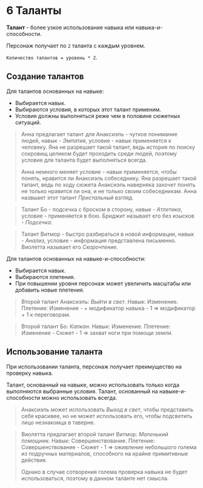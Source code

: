 # 6 Таланты

**Талант** - более узкое использование навыка или навыка-и-способности.

Персонаж получает по `2` таланта с каждым уровнем.

`Количество талантов = уровень * 2`.

## Создание талантов

Для талантов основанных на навыке:
- Выбирается навык.
- Выбираются условия, в которых этот талант применим.
- Условия должны выполняться реже чем в половине сюжетных ситуаций.

>Анна предлагает талант для Анаксиэль - чуткое понимание людей, навык - _Эмпатия_,
>условие - навык применяется к человеку. 
>Яна не разрешает такой талант, ведь история по поиску сокровищ целиком будет проходить среди людей,
>поэтому условие для таланта будет выполняться всегда.
>
>Анна немного меняет условие - навык применяется, чтобы понять, нравится ли Анаксиэль собеседнику.
>Яна разрешает такой талант, ведь по ходу сюжета Анаксиэль наверняка захочет понять не только нравится ли она,
>и не только своим собеседникам.
>Анна назвыает этот талант _Пристальный взгляд_.

>Талант Бо - подсечка с броском в сторону, навык - _Атлетика_, условие - применяется в бою.
>Бриджит называет его без изысков - _Подсечка_.

>Талант Витмор - быстро разбираться в новой информации, навык - _Анализ_, условие - информация представлена письменно.
>Виолетта называет его _Скорочтение_.

Для талантов основанных на навыке-и-способности:
- Выбирается навык.
- Выбираются плетения.
- При повышении уровня персонаж может увеличить масштабы или добавить новые плетения.

>Второй талант Анаксиэль: _Выйти в свет_.
>Навык: Изменение.
>Плетение: Изменение - + модификатор навыка - 1 => модификатор + 1 к переговорам.

>Второй талант Бо: _Капкан_.
>Навык: Изменение.
>Плетение: Изменение - Сюжет - 1 => захват ноги при помощи земли.

## Использование таланта

При использовании таланта, персонаж получает преимущество на проверку навыка.

Талант, основанный на навыке, можно использовать только когда выполняются выбранные условия.
Талант, основанный на навыке-и-способности можно использовать всегда.

>Анаксиэль может использовать _Выход в свет_, чтобы представить себя красивее,
>но не может использовать его, чтобы подсветить лицо незнакомца в таверне.

>Виолетта предлагает второй талант Витмор: _Маленький помощник_.
>Навык: Совершенствование.
>Плетение: Совершенствование - Сюжет - 1 => оживление небольшого голема из подручных материалов,
>способного на крайне примитивные действия.
>
>Однако в случае сотворения голема проверка навыка не будет использоваться, поэтому в данном таланте нет смысла.